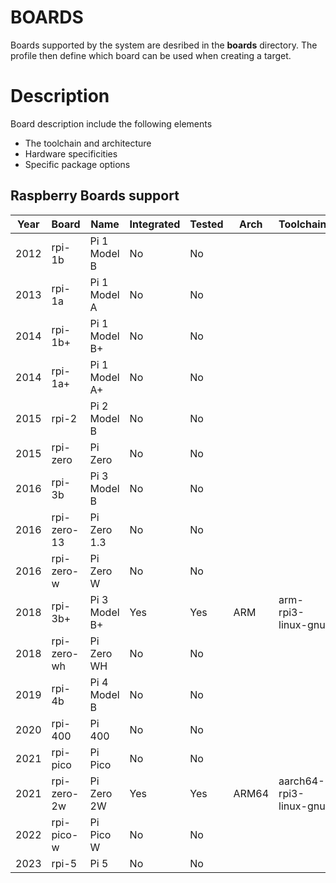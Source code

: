# BOARDS

Boards supported by the system are desribed in the **boards** directory. The profile then define
which board can be used when creating a target.

# Description

Board description include the following elements

- The toolchain and architecture
- Hardware specificities
- Specific package options

## Raspberry Boards support

| Year | Board          | Name            | Integrated | Tested | Arch  | Toolchain                    |
| ---- | -------------- | --------------- | ---------- | ------ | ----- | ---------------------------- |
| 2012 | rpi-1b         | Pi 1 Model B    | No         | No     |       |                              |
| 2013 | rpi-1a         | Pi 1 Model A    | No         | No     |       |                              | 
| 2014 | rpi-1b+        | Pi 1 Model B+   | No         | No     |       |                              |
| 2014 | rpi-1a+        | Pi 1 Model A+   | No         | No     |       |                              | 
| 2015 | rpi-2          | Pi 2 Model B    | No         | No     |       |                              |
| 2015 | rpi-zero       | Pi Zero         | No         | No     |       |                              |
| 2016 | rpi-3b         | Pi 3 Model B    | No         | No     |       |                              |
| 2016 | rpi-zero-13    | Pi Zero 1.3     | No         | No     |       |                              |
| 2016 | rpi-zero-w     | Pi Zero W       | No         | No     |       |                              |
| 2018 | rpi-3b+        | Pi 3 Model B+   | Yes        | Yes    | ARM   | arm-rpi3-linux-gnu           |
| 2018 | rpi-zero-wh    | Pi Zero WH      | No         | No     |       |                              |
| 2019 | rpi-4b         | Pi 4 Model B    | No         | No     |       |                              |
| 2020 | rpi-400        | Pi 400          | No         | No     |       |                              |
| 2021 | rpi-pico       | Pi Pico         | No         | No     |       |                              |
| 2021 | rpi-zero-2w    | Pi Zero 2W      | Yes        | Yes    | ARM64 | aarch64-rpi3-linux-gnu       |
| 2022 | rpi-pico-w     | Pi Pico W       | No         | No     |       |                              |
| 2023 | rpi-5          | Pi 5            | No         | No     |       |                              |
